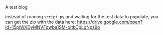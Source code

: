 A test blog

instead of running `script.py` and waiting for the test data to populate, you can get the zip with the data here: https://drive.google.com/open?id=15piWKDyMNVFdwba1SM-oItkCpLgNpz9o
